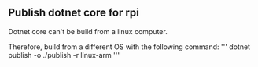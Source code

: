 ## Publish dotnet core for rpi

Dotnet core can't be build from a linux computer. 

Therefore, build from a different OS with the following command:
'''
dotnet publish -o ./publish -r linux-arm
'''